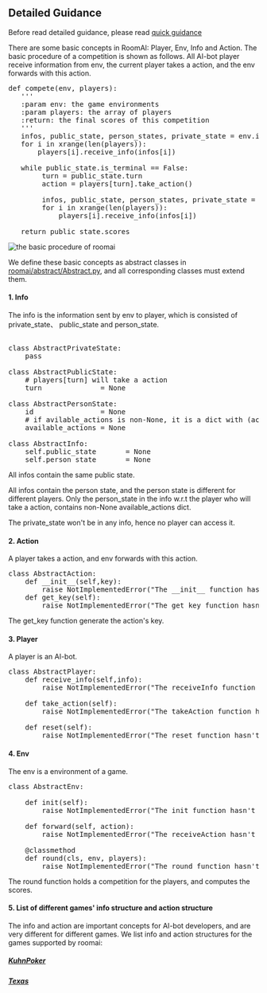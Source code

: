 
##  Detailed Guidance

Before read detailed guidance, please read [quick guidance](https://github.com/roomai/RoomAI#1-quick-guidance)

There are some basic concepts in RoomAI: Player, Env, Info and Action. The basic procedure of a competition is shown as follows. All AI-bot player receive information from env, the current player takes a action, and the env forwards with this action.

<pre>
def compete(env, players):
   '''
   :param env: the game environments
   :param players: the array of players
   :return: the final scores of this competition
   '''
   infos, public_state, person_states, private_state = env.init()
   for i in xrange(len(players)):
       players[i].receive_info(infos[i])

   while public_state.is_terminal == False:
        turn = public_state.turn
        action = players[turn].take_action()
        
        infos, public_state, person_states, private_state = env.forward(action)
        for i in xrange(len(players)):
            players[i].receive_info(infos[i])

   return public_state.scores                
</pre>

![the basic procedure of roomai](https://github.com/roomai/RoomAI/blob/master/docs/game.png)

We define these basic concepts as abstract classes in [roomai/abstract/Abstract.py](https://github.com/roomai/RoomAI/blob/master/roomai/abstract/Abstract.py), and all corresponding classes must extend them.  


#### 1. Info

The info is the information sent by env to player, which is consisted of private_state、 public_state and person_state. 

<pre>

class AbstractPrivateState:
    pass
    
class AbstractPublicState:
    # players[turn] will take a action
    turn              = None 

class AbstractPersonState:
    id                = None 
    # if avilable_actions is non-None, it is a dict with (action_key, action) 
    available_actions = None 

class AbstractInfo:
    self.public_state       = None
    self.person_state       = None
</pre>


All infos contain the same public state. 

All infos contain the person state, and the person state is different for different players. Only the person_state in the info w.r.t the player who will take a action, contains non-None available_actions dict. 

The private_state won't be in any info, hence no player can access it.
#### 2. Action

A player takes a action, and env forwards with this action.

<pre>
class AbstractAction:
    def __init__(self,key):
        raise NotImplementedError("The __init__ function hasn't been implemented"
    def get_key(self):
        raise NotImplementedError("The get_key function hasn't been implemented")
</pre>

The get_key function generate the action's key.

#### 3. Player

A player is an AI-bot.

<pre>
class AbstractPlayer:
    def receive_info(self,info):
        raise NotImplementedError("The receiveInfo function hasn't been implemented") 

    def take_action(self):
        raise NotImplementedError("The takeAction function hasn't been implemented") 

    def reset(self):
        raise NotImplementedError("The reset function hasn't been implemented")
</pre>


#### 4. Env

The env is a environment of a game.
<pre>
class AbstractEnv:

    def init(self):
        raise NotImplementedError("The init function hasn't been implemented")

    def forward(self, action):
        raise NotImplementedError("The receiveAction hasn't been implemented")

    @classmethod
    def round(cls, env, players):
        raise NotImplementedError("The round function hasn't been implemented")
</pre>

The round function holds a competition for the players, and computes the scores.

#### 5. List of different games' info structure and action structure 

The info and action are  important concepts for AI-bot developers, and are very different for different games. We list info and action structures for the games supported by roomai:

##### [KuhnPoker]()
##### [Texas]()
